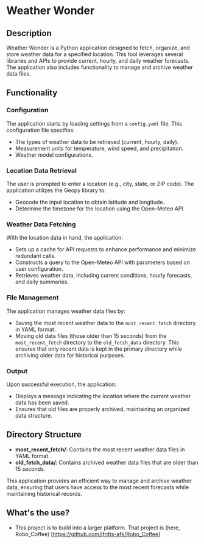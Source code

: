 # Weather Wonder

## Description

Weather Wonder is a Python application designed to fetch, organize, and store weather data for a specified location. This tool leverages several libraries and APIs to provide current, hourly, and daily weather forecasts. The application also includes functionality to manage and archive weather data files.

## Functionality

### Configuration

The application starts by loading settings from a `config.yaml` file. This configuration file specifies:
- The types of weather data to be retrieved (current, hourly, daily).
- Measurement units for temperature, wind speed, and precipitation.
- Weather model configurations.

### Location Data Retrieval

The user is prompted to enter a location (e.g., city, state, or ZIP code). The application utilizes the Geopy library to:
- Geocode the input location to obtain latitude and longitude.
- Determine the timezone for the location using the Open-Meteo API.

### Weather Data Fetching

With the location data in hand, the application:
- Sets up a cache for API requests to enhance performance and minimize redundant calls.
- Constructs a query to the Open-Meteo API with parameters based on user configuration.
- Retrieves weather data, including current conditions, hourly forecasts, and daily summaries.

### File Management

The application manages weather data files by:
- Saving the most recent weather data to the `most_recent_fetch` directory in YAML format.
- Moving old data files (those older than 15 seconds) from the `most_recent_fetch` directory to the `old_fetch_data` directory. This ensures that only recent data is kept in the primary directory while archiving older data for historical purposes.

### Output

Upon successful execution, the application:
- Displays a message indicating the location where the current weather data has been saved.
- Ensures that old files are properly archived, maintaining an organized data structure.

## Directory Structure

- **most_recent_fetch/**: Contains the most recent weather data files in YAML format.
- **old_fetch_data/**: Contains archived weather data files that are older than 15 seconds.

This application provides an efficient way to manage and archive weather data, ensuring that users have access to the most recent forecasts while maintaining historical records.

## What's the use?
- This project is to build into a larger platform. That project is (here, Robo_Coffee) [https://github.com/jfritts-afk/Robo_Coffee]
